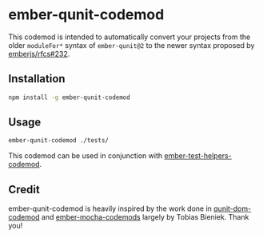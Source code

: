 # ember-qunit-codemod

This codemod is intended to automatically convert your projects from the older
`moduleFor*` syntax of `ember-qunit@2` to the newer syntax proposed by [emberjs/rfcs#232](https://github.com/emberjs/rfcs/blob/master/text/0232-simplify-qunit-testing-api.md).

## Installation

```sh
npm install -g ember-qunit-codemod
```

## Usage

```sh
ember-qunit-codemod ./tests/
```

This codemod can be used in conjunction with [ember-test-helpers-codemod](https://github.com/simonihmig/ember-test-helpers-codemod).

## Credit

ember-qunit-codemod is heavily inspired by the work done in [qunit-dom-codemod](https://github.com/simplabs/qunit-dom-codemod)
and [ember-mocha-codemods](https://github.com/Turbo87/ember-mocha-codemods)
largely by Tobias Bieniek. Thank you!
